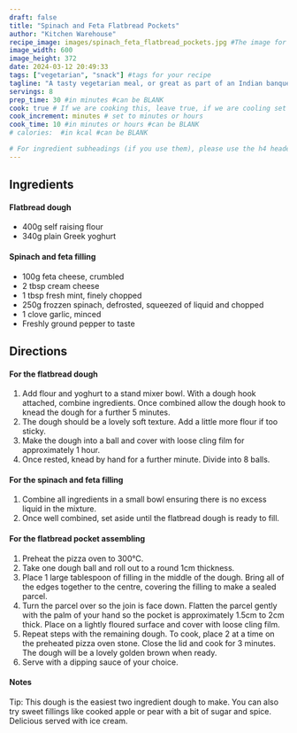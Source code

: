 ```yaml
---
draft: false
title: "Spinach and Feta Flatbread Pockets"
author: "Kitchen Warehouse"
recipe_image: images/spinach_feta_flatbread_pockets.jpg #The image for your recipe
image_width: 600
image_height: 372
date: 2024-03-12 20:49:33
tags: ["vegetarian", "snack"] #tags for your recipe
tagline: "A tasty vegetarian meal, or great as part of an Indian banquet"
servings: 8
prep_time: 30 #in minutes #can be BLANK
cook: true # If we are cooking this, leave true, if we are cooling set to false
cook_increment: minutes # set to minutes or hours
cook_time: 10 #in minutes or hours #can be BLANK
# calories:  #in kcal #can be BLANK

# For ingredient subheadings (if you use them), please use the h4 header.  For print view I have those elements targeted
---
```



## Ingredients

#### Flatbread dough
- 400g self raising flour
- 340g plain Greek yoghurt

#### Spinach and feta filling
- 100g feta cheese, crumbled
- 2 tbsp cream cheese
- 1 tbsp fresh mint, finely chopped
- 250g frozzen spinach, defrosted, squeezed of liquid and chopped
- 1 clove garlic, minced
- Freshly ground pepper to taste

## Directions

#### For the flatbread dough

1. Add flour and yoghurt to a stand mixer bowl. With a dough hook attached, combine ingredients. Once combined allow the dough hook to knead the dough for a further 5 minutes. 
2. The dough should be a lovely soft texture. Add a little more flour if too sticky.
3. Make the dough into a ball and cover with loose cling film for approximately 1 hour.
4. Once rested, knead by hand for a further minute. Divide into 8 balls.

#### For the spinach and feta filling 

1. Combine all ingredients in a small bowl ensuring there is no excess liquid in the mixture.
2. Once well combined, set aside until the flatbread dough is ready to fill.

#### For the flatbread pocket assembling

1. Preheat the pizza oven to 300°C.
2. Take one dough ball and roll out to a round 1cm thickness. 
3. Place 1 large tablespoon of filling in the middle of the dough. Bring all of the edges together to the centre, covering the filling to make a sealed parcel.
4. Turn the parcel over so the join is face down. Flatten the parcel gently with the palm of your hand so the pocket is approximately 1.5cm to 2cm thick. Place on a lightly floured surface and cover with loose cling film.
5. Repeat steps with the remaining dough. To cook, place 2 at a time on the preheated pizza oven stone. Close the lid and cook for 3 minutes. The dough will be a lovely golden brown when ready.
6. Serve with a dipping sauce of your choice.

#### Notes
Tip: This dough is the easiest two ingredient dough to make. You can also try sweet fillings like cooked apple or pear with a bit of sugar and spice. Delicious served with ice cream.